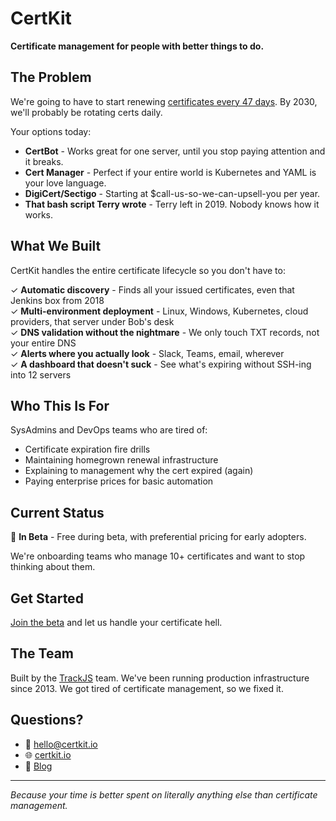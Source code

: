 # CertKit

**Certificate management for people with better things to do.**

## The Problem

We're going to have to start renewing [certificates every 47 days](https://www.certkit.io/47-day-certs). By 2030, we'll probably be rotating certs daily.

Your options today:
- **CertBot** - Works great for one server, until you stop paying attention and it breaks.
- **Cert Manager** - Perfect if your entire world is Kubernetes and YAML is your love language.
- **DigiCert/Sectigo** - Starting at $call-us-so-we-can-upsell-you per year.
- **That bash script Terry wrote** - Terry left in 2019. Nobody knows how it works.

## What We Built

CertKit handles the entire certificate lifecycle so you don't have to:

✓ **Automatic discovery** - Finds all your issued certificates, even that Jenkins box from 2018  
✓ **Multi-environment deployment** - Linux, Windows, Kubernetes, cloud providers, that server under Bob's desk  
✓ **DNS validation without the nightmare** - We only touch TXT records, not your entire DNS  
✓ **Alerts where you actually look** - Slack, Teams, email, wherever  
✓ **A dashboard that doesn't suck** - See what's expiring without SSH-ing into 12 servers  

## Who This Is For

SysAdmins and DevOps teams who are tired of:
- Certificate expiration fire drills
- Maintaining homegrown renewal infrastructure  
- Explaining to management why the cert expired (again)
- Paying enterprise prices for basic automation

## Current Status

🚀 **In Beta** - Free during beta, with preferential pricing for early adopters.

We're onboarding teams who manage 10+ certificates and want to stop thinking about them.

## Get Started

[Join the beta](https://www.certkit.io/) and let us handle your certificate hell.

## The Team

Built by the [TrackJS](https://trackjs.com) team. We've been running production infrastructure since 2013. We got tired of certificate management, so we fixed it.

## Questions?

- 📧 [hello@certkit.io](mailto:hello@certkit.io)
- 🌐 [certkit.io](https://www.certkit.io)
- 📖 [Blog](https://www.certkit.io/blog)

---

*Because your time is better spent on literally anything else than certificate management.*